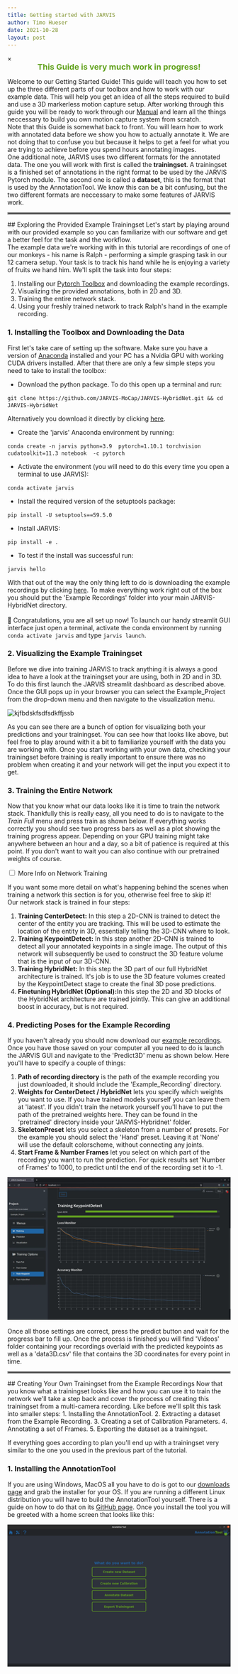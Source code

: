 ```yaml
---
title: Getting started with JARVIS
author: Timo Hueser
date: 2021-10-28
layout: post
---
```

<div id="Modal" class="modal">
 <span class="close">&times;</span>
 <img class="modal-content" id="modalImg">
 <div id="caption"></div>
</div>
<script src="{{site.baseurl}}/docs/assets/js/image_modal.js"> </script>

<center>
<span style="color:#63a31f;font-size:18px"><b>This Guide is very much work in progress!</b></span><br>
</center>

<!-- <center>
<span style="color:#63a31f;font-size:18px"><b>This Guide is also available as a series of videos on Youtube!</b></span><br>
<iframe width="336" height="189" src="https://www.youtube.com/embed/videoseries?list=PLHRdrn7aySLfxchhU8X_aTkcDVRMlwvPP" title="YouTube video player" frameborder="0" allow="accelerometer; autoplay; clipboard-write; encrypted-media; gyroscope; picture-in-picture" allowfullscreen></iframe>
</center> -->

Welcome to our Getting Started Guide! This guide will teach you how to set up the three different parts of our toolbox and how to work with our example data. This will help you get an idea of all the steps required to build and use a 3D markerless motion capture setup. After working through this guide you will be ready to work through our [Manual](/jarvis-docs/2021-10-29-manual.html) and learn all the things neccessary to build you own motion capture system from scratch.\
Note that this Guide is somewhat back to front. You will learn how to work with annotated data before we show you how to actually annotate it. We are not doing that to confuse you but because it helps to get a feel for what you are trying to achieve before you spend hours annotating images.<br>
One additional note, JARVIS uses two different formats for the annotated data. The one you will work with first is called the **trainingset**. A trainingset is a finished set of annotations in the right format to be used by the JARVIS Pytorch module. The second one is called a **dataset**, this is the format that is used by the AnnotationTool. We know this can be a bit confusing, but the two different formats are neccessary to make some features of JARVIS work.

<hr style="border:2px solid gray">
## Exploring the Provided Example Trainingset
Let's start by playing around with our provided example so you can familiarize with our software and get a better feel for the task and the workflow.<br>
The example data we're working with in this tutorial are recordings of one of our monkeys - his name is Ralph - performing a simple grasping task in our 12 camera setup. Your task is to track his hand while he is enjoying a variety of fruits we hand him.
We'll split the task into four steps:

1. Installing our [Pytorch Toolbox](https://www.lensation.de/calculator.html) and downloading the example recordings.
2. Visualizing the provided annotations, both in 2D and 3D.
3. Training the entire network stack.
4. Using your freshly trained network to track Ralph's hand in the example recording.

### 1. Installing the Toolbox and Downloading the Data
First let's take care of setting up the software. Make sure you have a version of [Anaconda](https://www.anaconda.com/) installed and your PC has a Nvidia GPU with working CUDA drivers installed.
After that there are only a few simple steps you need to take to install the toolbox:
- Download the python package. To do this open up a terminal and run:
```
git clone https://github.com/JARVIS-MoCap/JARVIS-HybridNet.git && cd JARVIS-HybridNet
```
Alternatively you download it directly by clicking [here](https://github.com/JARVIS-MoCap/JARVIS-HybridNet/archive/refs/heads/master.zip).

- Create the 'jarvis' Anaconda environment by running:
```
conda create -n jarvis python=3.9  pytorch=1.10.1 torchvision cudatoolkit=11.3 notebook  -c pytorch
```

- Activate the environment (you will need to do this every time you open a terminal to use JARVIS):
```
conda activate jarvis
```

- Install the required version of the setuptools package:
```
pip install -U setuptools==59.5.0
```

- Install JARVIS:
```
pip install -e .
```

- To test if the install was successful run:
```
jarvis hello
```

With that out of the way the only thing left to do is downloading the example recordings by clicking [here](). To make everything work right out of the box you should put the 'Example Recordings' folder into your main JARVIS-HybridNet directory.<br>
<br>
:tada: Congratulations, you are all set up now! To launch our handy streamlit GUI interface just open a terminal, activate the conda environment by running `conda activate jarvis` and type `jarvis launch`.


### 2. Visualizing the Example Trainingset
Before we dive into training JARVIS to track anything it is always a good idea to have a look at the trainingset your are using, both in 2D and in 3D.<br>
To do this first launch the JARVIS streamlit dashboard as described above. Once the GUI pops up in your browser you can select the Example_Project from the drop-down menu and then navigate to the visualization menu.

<img class="modalImg center" id="Dataset_Vis" src="docs/assets/gifs/dataset_vis.gif" alt="kjfbdskfsdfsdkffjssb">
<script>create_modal("Dataset_Vis");</script>

As you can see there are a bunch of option for visualizing both your predictions and your trainingset. You can see how that looks like above, but feel free to play around with it a bit to familiarize yourself with the data you are working with. Once you start working with your own data, checking your trainingset before training is really important to ensure there was no problem when creating it and your network will get the input you expect it to get.


### 3. Training the Entire Network
Now that you know what our data looks like it is time to train the network stack. Thankfully this is really easy, all you need to do is to navigate to the *Train Full* menu and press train as shown below. If everything works correctly you should see two progress bars as well as a plot showing the training progress appear. Depending on your GPU training might take anywhere between an hour and a day, so a bit of patience is required at this point. If you don't want to wait you can also continue with our pretrained weights of course.

<div class="wrap-collabsible">
  <input id="collapsible" class="toggle" type="checkbox">
  <label for="collapsible" class="lbl-toggle">More Info on Network Training</label>
  <div class="collapsible-content">
    <div class="content-inner">
      <p>
        If you want some more detail on what's happening behind the scenes when training a network this section is for you, otherwise feel free to skip it!<br>
        Our network stack is trained in four steps:
        <ol>
        <li><b>Training CenterDetect:</b> In this step a 2D-CNN is trained to detect the center of the entity you are tracking. This will be used to estimate the location of the entity in 3D, essentially telling the 3D-CNN where to look.</li>
        <li><b>Training KeypointDetect:</b> In this step another 2D-CNN is trained to detect all your annotated keypoints in a single image. The output of this network will subsequently be used to construct the 3D feature volume that is the input of our 3D-CNN. </li>
        <li><b>Training HybridNet:</b> In this step the 3D part of our full HybridNet architecture is trained. It's job is to use the 3D feature volumes created by the KeypointDetect stage to create the final 3D pose predictions.</li>
        <li><b>Finetuning HybridNet (Optional):</b>In this step the 2D and 3D blocks of the HybridNet architecture are trained jointly. This can give an additional boost in accuracy, but is not required.</li>
        </ol>
      </p>
    </div>
  </div>
</div>


### 4. Predicting Poses for the Example Recording
If you haven't already you should now download our [example recordings](). Once you have those saved on your computer all you need to do is launch the JARVIS GUI and navigate to the 'Predict3D' menu as shown below. Here you'll have to specify a couple of things:
1. **Path of recording directory** is the path of the example recording you just downloaded, it should include the 'Example_Recording' directory.
3. **Weights for CenterDetect / HybridNet** lets you specify which weights you want to use. If you have trained models yourself you can leave them at 'latest'. If you didn't train the network yourself you'll have to put the path of the pretrained weights here. They can be found in the 'pretrained' directory inside your 'JARVIS-Hybridnet' folder.
4. **SkeletonPreset** lets you select a skeleton from a number of presets. For the example you should select the 'Hand' preset. Leaving it at 'None' will use the default colorscheme, without connecting any joints.
5. **Start Frame & Number Frames** let you select on which part of the recording you want to run the prediction. For quick results set 'Number of Frames' to 1000, to predict until the end of the recording set it to -1.

<img class="modalImg center" id="Training_Screenshot" src="docs/assets/Training_Screenshot.png" alt="kjfbdskfsdfsdkffjb">
<script>create_modal("Training_Screenshot");</script>


Once all those settings are correct, press the predict button and wait for the progress bar to fill up. Once the process is finished you will find 'Videos' folder containing your recordings overlaid with the predicted keypoints as well as a 'data3D.csv' file that contains the 3D coordinates for every point in time.

<hr style="border:2px solid gray">
## Creating Your Own Trainingset from the Example Recordings
Now that you know what a trainingset looks like and how you can use it to train the network we'll take a step back and cover the process of creating this trainingset from a multi-camera recording. Like before we'll split this task into smaller steps:
1. Installing the AnnotationTool.
2. Extracting a dataset from the Example Recording.
3. Creating a set of Calibration Parameters.
4. Annotating a set of Frames.
5. Exporting the dataset as a trainingset.

If everything goes according to plan you'll end up with a trainingset very similar to the one you used in the previous part of the tutorial.

### 1. Installing the AnnotationTool
If you are using Windows, MacOS all you have to do is got to our [downloads page]() and grab the installer for your OS. If you are running a different Linux distribution you will have to build the AnnotationTool yourself. There is a guide on how to do that on its [GitHub page](https://github.com/JARVIS-MoCap/JARVIS-AnnotationTool).
Once you install the tool you will be greeted with a home screen that looks like this:

<img class="modalImg center" id="HomeScreenImg" src="docs/assets/AnnotationTool_HomeScreen.png" alt="Test">
<script>create_modal("HomeScreenImg");</script>


<!-- :tada: That's it! Now it's time to get started with training a model on your own data. If you want to learn more about our toolbox we strongly suggest you have a look at our [Manual](/jarvis-docs/2021-10-29-manual.html). There you will find detailed instructions on every step of building a 3D motion capture setup with JARVIS. -->
